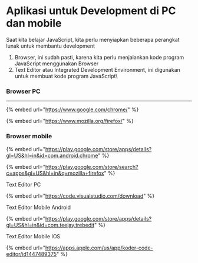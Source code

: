 # Aplikasi untuk Development di PC dan mobile

Saat kita belajar JavaScript, kita perlu menyiapkan beberapa perangkat lunak untuk membantu development

1. Browser, ini sudah pasti, karena kita perlu menjalankan kode program JavaScript menggunakan Browser&#x20;
2. Text Editor atau Integrated Development Environment, ini digunakan untuk membuat kode program JavaScript\


### **Browser PC**

****

{% embed url="https://www.google.com/chrome/" %}

{% embed url="https://www.mozilla.org/firefox/" %}

### **Browser mobile**

{% embed url="https://play.google.com/store/apps/details?gl=US&hl=in&id=com.android.chrome" %}

{% embed url="https://play.google.com/store/search?c=apps&gl=US&hl=in&q=mozilla+firefox" %}

Text Editor PC

{% embed url="https://code.visualstudio.com/download" %}

Text Editor Mobile Android

{% embed url="https://play.google.com/store/apps/details?gl=US&hl=in&id=com.teejay.trebedit" %}

Text Editor Mobile IOS

{% embed url="https://apps.apple.com/us/app/koder-code-editor/id1447489375" %}
